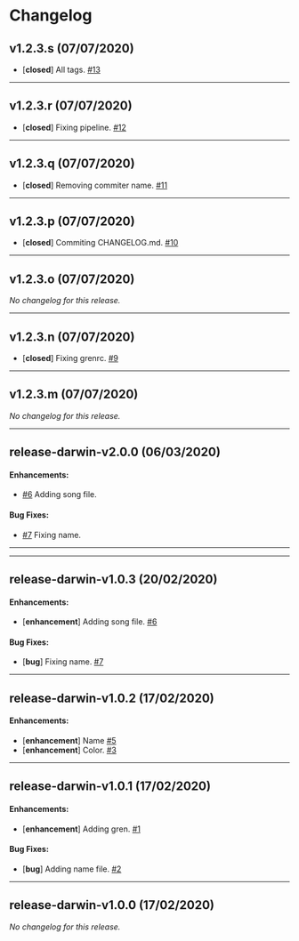 # Changelog

## v1.2.3.s (07/07/2020)
- [**closed**] All tags. [#13](https://github.com/monicarib/testing-gren-release-notes/pull/13)

---

## v1.2.3.r (07/07/2020)
- [**closed**] Fixing pipeline. [#12](https://github.com/monicarib/testing-gren-release-notes/pull/12)

---

## v1.2.3.q (07/07/2020)
- [**closed**] Removing commiter name. [#11](https://github.com/monicarib/testing-gren-release-notes/pull/11)

---

## v1.2.3.p (07/07/2020)
- [**closed**] Commiting CHANGELOG.md. [#10](https://github.com/monicarib/testing-gren-release-notes/pull/10)

---

## v1.2.3.o (07/07/2020)
*No changelog for this release.*

---

## v1.2.3.n (07/07/2020)
- [**closed**] Fixing grenrc. [#9](https://github.com/monicarib/testing-gren-release-notes/pull/9)

---

## v1.2.3.m (07/07/2020)
*No changelog for this release.*

---

## release-darwin-v2.0.0 (06/03/2020)

#### Enhancements:

- [#6](https://github.com/monicarib/testing-gren-release-notes/pull/6) Adding song file.

#### Bug Fixes:

- [#7](https://github.com/monicarib/testing-gren-release-notes/pull/7) Fixing name.

---

---

## release-darwin-v1.0.3 (20/02/2020)

#### Enhancements:

- [**enhancement**] Adding song file. [#6](https://github.com/monicarib/testing-gren-release-notes/pull/6)

#### Bug Fixes:

- [**bug**] Fixing name. [#7](https://github.com/monicarib/testing-gren-release-notes/pull/7)

---

## release-darwin-v1.0.2 (17/02/2020)

#### Enhancements:

- [**enhancement**] Name [#5](https://github.com/monicarib/testing-gren-release-notes/pull/5)
- [**enhancement**] Color. [#3](https://github.com/monicarib/testing-gren-release-notes/pull/3)

---

## release-darwin-v1.0.1 (17/02/2020)

#### Enhancements:

- [**enhancement**] Adding gren. [#1](https://github.com/monicarib/testing-gren-release-notes/pull/1)

#### Bug Fixes:

- [**bug**] Adding name file. [#2](https://github.com/monicarib/testing-gren-release-notes/pull/2)

---

## release-darwin-v1.0.0 (17/02/2020)
*No changelog for this release.*
